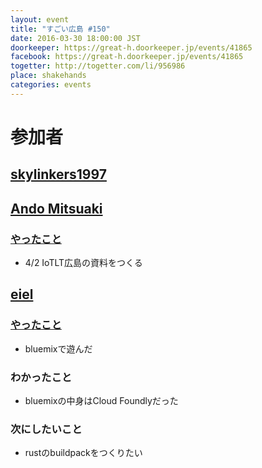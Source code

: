 ```yaml
---
layout: event
title: "すごい広島 #150"
date: 2016-03-30 18:00:00 JST
doorkeeper: https://great-h.doorkeeper.jp/events/41865
facebook: https://great-h.doorkeeper.jp/events/41865
togetter: http://togetter.com/li/956986
place: shakehands
categories: events
---
```


# 参加者


## [skylinkers1997](http://twitter.com/skylinkers1997)


## [Ando Mitsuaki](https://www.facebook.com/ando.mitsuaki)

### [やったこと](https://github.com/great-h/great-h.github.io/issues/1790)

* 4/2 IoTLT広島の資料をつくる


## [eiel](http://eiel.info/)

### [やったこと](https://github.com/great-h/great-h.github.io/issues/1791)

* bluemixで遊んだ

### わかったこと

* bluemixの中身はCloud Foundlyだった

### 次にしたいこと

* rustのbuildpackをつくりたい

